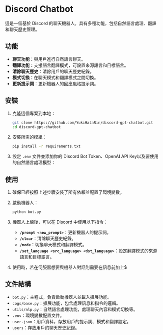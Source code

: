 # Discord Chatbot

這是一個基於 Discord 的聊天機器人，具有多種功能，包括自然語言處理、翻譯和聊天歷史管理。

## 功能

- **聊天功能**：與用戶進行自然語言聊天。
- **翻譯功能**：支援語言翻譯模式，可設置來源語言和目標語言。
- **清除聊天歷史**：清除用戶的聊天歷史紀錄。
- **模式切換**：在聊天模式和翻譯模式之間切換。
- **更新提示詞**：更新機器人的回應風格提示詞。

## 安裝

1. 克隆這個專案到本地：
    ```bash
    git clone https://github.com/YukiHataRin/discord-gpt-chatbot.git
    cd discord-gpt-chatbot
    ```

2. 安裝所需的模組：
    ```bash
    pip install -r requirements.txt
    ```

3. 設定 `.env` 文件並添加你的 Discord Bot Token、OpenAI API Key以及要使用的自然語言處理模型：

## 使用

1. 確保已經按照上述步驟安裝了所有依賴並配置了環境變數。

2. 啟動機器人：
    ```bash
    python bot.py
    ```

3. 機器人上線後，可以在 Discord 中使用以下指令：
    - **`/prompt <new_prompt>`**：更新機器人的提示詞。
    - **`/clear`**：清除聊天歷史紀錄。
    - **`/mode`**：切換聊天模式和翻譯模式。
    - **`/set_language <src_language> <dst_language>`**：設定翻譯模式的來源語言和目標語言。
  
4. 使用時，若在伺服器想要與機器人對話則需要在訊息前加上$

## 文件結構

- `bot.py`：主程式，負責啟動機器人並載入擴展功能。
- `cogs/base.py`：擴展功能，包含處理訊息和指令的邏輯。
- `utils/nlp.py`：自然語言處理功能，處理聊天內容和模式切換等。
- `.env`：環境變數配置文件。
- `user.json`：用戶資料，存放用戶的提示詞、模式和翻譯設定。
- `users`：存放用戶的聊天歷史紀錄。
